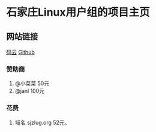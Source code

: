 # 石家庄Linux用户组的项目主页
## 网站链接
[码云](https://sjzlug.gitee.io/sjzlug.org/)
[Github](https://sjzlug.github.io/sjzlug.org/)

### 赞助商
1. @小菜菜   50元
1. @janl    100元
### 花费
1. 域名 sjzlug.org   52元。
